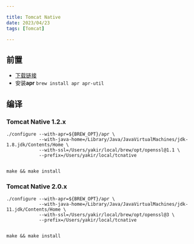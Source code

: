```yaml
---

title: Tomcat Native
date: 2023/04/23
tags: [Tomcat]

---
```


## 前置

- [下载链接](https://tomcat.apache.org/download-native.cgi)
- 安装**apr** `brew install apr apr-util `


## 编译


### **Tomcat Native 1.2.x**

```shell
./configure --with-apr=${BREW_OPT}/apr \
            --with-java-home=/Library/Java/JavaVirtualMachines/jdk-1.8.jdk/Contents/Home \
            --with-ssl=/Users/yakir/local/brew/opt/openssl@1.1 \
            --prefix=/Users/yakir/local/tcnative


make && make install
```

### **Tomcat Native 2.0.x**


```shell
./configure --with-apr=${BREW_OPT}/apr \
            --with-java-home=/Library/Java/JavaVirtualMachines/jdk-11.jdk/Contents/Home \
            --with-ssl=/Users/yakir/local/brew/opt/openssl@3 \
            --prefix=/Users/yakir/local/tcnative


make && make install
```